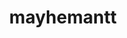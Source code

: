 ---
title: mayhemantt
github: https://github.com/mayhemantt
mode: dark
transition: 3s
archetype:
  - Little Bit of Everything
---